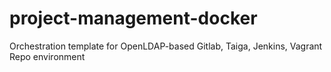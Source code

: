 # project-management-docker
Orchestration template for OpenLDAP-based Gitlab, Taiga, Jenkins, Vagrant Repo environment
